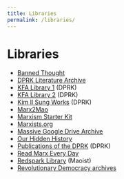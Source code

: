 ```yaml
---
title: Libraries
permalink: /libraries/
---
```


# Libraries

* [Banned Thought](http://www.bannedthought.net/)
* [DPRK Literature Archive](https://drive.google.com/drive/folders/0B48PXBn7S_-MMVlaZjlrOEdKWFk)
* [KFA Library 1](https://www.korea-dpr.info/lib/) (DPRK)
* [KFA Library 2](https://www.korea-dpr.com/e_library.html) (DPRK)
* [Kim Il Sung Works](https://archive.org/details/kimilsungworks/mode/2up) (DPRK)
* [Marx2Mao](http://marx2mao.phpwebhosting.com/)
* [Marxism Starter Kit](https://drive.google.com/drive/folders/17LF3BwRsZx_Uj4VgztFX_TTYDEL4I5xz)
* [Marxists.org](https://marxists.org)
* [Massive Google Drive Archive](https://www.reddit.com/r/communism/comments/ew0zn2/here_is_my_drive_full_of_sources/)
* [Our Hidden History](https://ourhiddenhistory.org/)
* [Publications of the DPRK](http://www.korean-books.com.kp/en/) (DPRK)
* [Read Marx Every Day](http://www.readmarxeveryday.org/)
* [Redspark Library](http://library.redspark.nu/Main_Page) (Maoist)
* [Revolutionary Democracy archives](https://www.revolutionarydemocracy.org/archive/)
